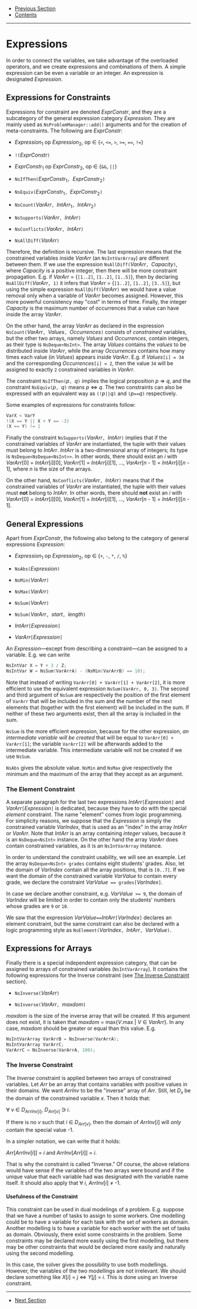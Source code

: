  - [Previous Section](ProblemManager.md)
 - [Contents](README.md)

---

# Expressions

In order to connect the variables, we take advantage of the
overloaded operators, and we create expressions and
combinations of them. A simple expression can be even a
variable or an integer. An expression is designated
_Expression_.


## Expressions for Constraints

Expressions for constraint are denoted _ExprConstr_, and
they are a subcategory of the general expression category
_Expression_. They are mainly used as
`NsProblemManager::add()` arguments and for the creation of
meta-constraints. The following are _ExprConstr_:

 * _Expression_<sub>1</sub> op _Expression_<sub>2</sub>,
   op ∈ {`<`, `<=`, `>`, `>=`, `==`, `!=`}

 * `!(`_ExprConstr_`)`

 * _ExprConstr_<sub>1</sub> op _ExprConstr_<sub>2</sub>,
   op ∈ {`&&`, `||`}

 * `NsIfThen(`_ExprConstr_<sub>1</sub>`,
             `_ExprConstr_<sub>2</sub>`)`

 * `NsEquiv(`_ExprConstr_<sub>1</sub>`,
            `_ExprConstr_<sub>2</sub>`)`

 * `NsCount(`_VarArr_`, `_IntArr_<sub>1</sub>`,
            `_IntArr_<sub>2</sub>`)`

 * `NsSupports(`_VarArr_`, `_IntArr_`)`

 * `NsConflicts(`_VarArr_`, `_IntArr_`)`

 * `NsAllDiff(`_VarArr_`)`

Therefore, the definition is recursive. The last expression
means that the constrained variables inside _VarArr_ (an
`NsIntVarArray`) are different between them. If we use the
expression `NsAllDiff(`_VarArr_`, `_Capacity_`)`, where
_Capacity_ is a positive integer, then there will be more
constraint propagation. E.g. if _VarArr_ = {`[1..2]`,
`[1..2]`, `[1..5]`}, then by declaring
`NsAllDiff(`_VarArr_`, 1)` it infers that _VarArr_ =
{`[1..2]`, `[1..2]`, `[3..5]`}, but using the simple
expression `NsAllDiff(`_VarArr_`)` we would have a value
removal only when a variable of _VarArr_ becomes assigned.
However, this more powerful consistency may "cost" in terms
of time. Finally, the integer _Capacity_ is the maximum
number of occurrences that a value can have inside the array
_VarArr_.

On the other hand, the array _VarArr_ as declared in the
expression `NsCount(`_VarArr_`, `_Values_`,
`_Occurrences_`)` consists of _constrained_ variables, but
the other two arrays, namely _Values_ and _Occurrences_,
contain integers, as their type is `NsDeque<NsInt>`. The
array _Values_ contains the _values_ to be distributed
inside _VarArr_, while the array _Occurrences_ contains how
many times each value (in _Values_) appears inside _VarArr_.
E.g. if _Values_`[i] = 34` and the corresponding
_Occurrences_`[i] = 2`, then the value `34` will be assigned
to exactly `2` constrained variables in _VarArr_.

The constraint `NsIfThen(`_p_`, `_q_`)` implies the logical
proposition _p_ ⇒ _q_, and the constraint `NsEquiv(`_p_`,
`_q_`)` means _p_ ⇔ _q_. The two constraints can also be
expressed with an equivalent way as `(!`_p_` || `_q_`)` and
`(`_p_` == `_q_`)` respectively.

Some examples of expressions for constraints follow:

```C++
VarX < VarY
!(X == Y || X + Y == -3)
(X == Y) != 1
```

Finally the constraint `NsSupports(`_VarArr_`, `_IntArr_`)`
implies that if the constrained variables of _VarArr_ are
instantiated, the tuple with their values must belong to
_IntArr_.  _IntArr_ is a two-dimensional array of integers;
its type is `NsDeque<NsDeque<NsInt>>`. In other words, there
should exist an _i_ with _VarArr_[0] = _IntArr_[_i_][0],
_VarArr_[1] = _IntArr_[_i_][1], ...,  _VarArr_[_n_ - 1] =
_IntArr_[_i_][_n_ - 1], where _n_ is the size of the arrays.

On the other hand, `NsConflicts(`_VarArr_`, `_IntArr_`)`
means that if the constrained variables of _VarArr_ are
instantiated, the tuple with their values must __not__
belong to _IntArr_. In other words, there should __not__
exist an _i_ with _VarArr_[0] = _IntArr_[_i_][0],
_VarArr_[1] = _IntArr_[_i_][1], ...,  _VarArr_[_n_ - 1] =
_IntArr_[_i_][_n_ - 1].


## General Expressions

Apart from _ExprConstr_, the following also belong to the
category of general expressions _Expression_:

 * _Expression_<sub>1</sub> op _Expression_<sub>2</sub>,
   op ∈ {`+`, `-`, `*`, `/`, `%`}

 * `NsAbs(`_Expression_`)`

 * `NsMin(`_VarArr_`)`

 * `NsMax(`_VarArr_`)`

 * `NsSum(`_VarArr_`)`

 * `NsSum(`_VarArr_`, `_start_`, `_length_`)`

 * _IntArr_`[`_Expression_`]`

 * _VarArr_`[`_Expression_`]`

An _Expression_—except from describing a constraint—can be
assigned to a variable. E.g. we can write

```C++
NsIntVar X = Y + 3 / Z;
NsIntVar W = NsSum(VarArrA) - (NsMin(VarArrB) == 10);
```

Note that instead of writing `VarArr[0] + VarArr[1] +
VarArr[2]`, it is more efficient to use the equivalent
expression `NsSum(VarArr, 0, 3)`. The second and third
argument of `NsSum` are respectively the position of the
first element of `VarArr` that will be included in the sum
and the number of the next elements that (together with the
first element) will be included in the sum. If neither of
these two arguments exist, then all the array is included in
the sum.

`NsSum` is the more efficient expression, because for the
other expression, _an intermediate variable will be created_
that will be equal to `VarArr[0] + VarArr[1]`; the variable
`VarArr[2]` will be afterwards added to the intermediate
variable. This intermediate variable will not be created if
we use `NsSum`.

`NsAbs` gives the absolute value. `NsMin` and `NsMax` give
respectively the minimum and the maximum of the array that
they accept as an argument.


### The Element Constraint

A separate paragraph for the last two expressions
_IntArr_`[`_Expression_`]` and _VarArr_`[`_Expression_`]` is
dedicated, because they have to do with the special
_element_ constraint. The name "element" comes from logic
programming. For simplicity reasons, we suppose that the
_Expression_ is simply the constrained variable _VarIndex_,
that is used as an "index" in the array _IntArr_ or
_VarArr_. Note that _IntArr_ is an array containing
_integer_ values, because it is an `NsDeque<NsInt>`
instance. On the other hand the array _VarArr_ does contain
constrained variables, as it is an `NsIntVarArray` instance.

In order to understand the constraint usability, we will see
an example. Let the array `NsDeque<NsInt> grades` contains
eight students' grades. Also, let the domain of _VarIndex_
contain all the array positions, that is `[0..7]`. If we
want the domain of the constrained variable _VarValue_ to
contain every grade, we declare the constraint _VarValue_`
== grades[`_VarIndex_`]`.

In case we declare another constraint, e.g. _VarValue_` >=
9`, the domain of _VarIndex_ will be limited in order to
contain only the students' numbers whose grades are `9` or
`10`.

We saw that the expression _VarValue_` ==
`_IntArr_`[`_VarIndex_`]` declares an element constraint,
but the same constraint can also be declared with a logic
programming style as `NsElement(`_VarIndex_`, `_IntArr_`,
`_VarValue_`)`.


## Expressions for Arrays

Finally there is a special independent expression category,
that can be assigned to arrays of constrained variables
(`NsIntVarArray`). It contains the following expressions for
the Inverse constraint (see [The Inverse
Constraint](#the-inverse-constraint) section).

 * `NsInverse(`_VarArr_`)`

 * `NsInverse(`_VarArr_`, `_maxdom_`)`

_maxdom_ is the size of the inverse array that will be
created. If this argument does not exist, it is taken that
_maxdom_ = max{_V_.max | _V_ ∈ _VarArr_}. In any case,
_maxdom_ should be greater or equal than this value. E.g.

```C++
NsIntVarArray VarArrB = NsInverse(VarArrA);
NsIntVarArray VarArrC;
VarArrC = NsInverse(VarArrA, 100);
```


### The Inverse Constraint

The _Inverse_ constraint is applied between two arrays of
constrained variables. Let _Arr_ be an array that contains
variables with positive values in their domains. We want
_ArrInv_ to be the "inverse" array of _Arr_. Still, let
_D<sub>x</sub>_ be the domain of the constrained variable
_x_. Then it holds that:

∀ v ∈ _D_<sub>_ArrInv_[_i_]</sub>, _D_<sub>_Arr_[_v_]</sub>
∋ _i_.

If there is no _v_ such that _i_ ∈ _D_<sub>_Arr_[_v_]</sub>,
then the domain of _ArrInv_[_i_] will _only_ contain the
special value -1.

In a simpler notation, we can write that it holds:

_Arr_[_ArrInv_[_i_]] = _i_ and _ArrInv_[_Arr_[_i_]] = _i_.

That is why the constraint is called "Inverse." Of course,
the above relations would have sense if the variables of the
two arrays were bound and if the unique value that each
variable had was designated with the variable name itself.
It should also apply that ∀ _i_, _ArrInv_[_i_] ≠ -1.


#### Usefulness of the Constraint

This constraint can be used in dual modelings of a problem.
E.g. suppose that we have a number of tasks to assign to
some workers. One modelling could be to have a variable for
each task with the set of workers as domain. Another
modelling is to have a variable for each worker with the set
of tasks as domain. Obviously, there exist some constraints
in the problem. Some constraints may be declared more easily
using the first modelling, but there may be other
constraints that would be declared more easily and naturally
using the second modelling.

In this case, the solver gives the possibility to use both
modellings. However, the variables of the two modellings are
not irrelevant. We should declare something like _X_[_i_] =
_j_ ⇔ _Y_[_j_] = _i_. This is done using an Inverse
constraint.

---

 - [Next Section](Examples.md)
